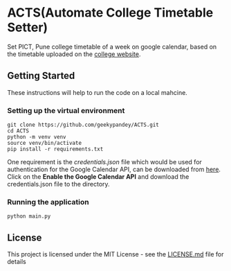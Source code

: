 # ACTS(Automate College Timetable Setter)
Set PICT, Pune college timetable of a week on google calendar, based on the timetable uploaded on the [college website](https://pict.edu/student/time-table-and-syllabus/).

## Getting Started
These instructions will help to run the code on a local mahcine.

### Setting up the virtual environment
```
git clone https://github.com/geekypandey/ACTS.git
cd ACTS
python -m venv venv 
source venv/bin/activate 
pip install -r requirements.txt
```
One requirement is the *credentials.json* file which would be used for authentication for the Google Calendar API, can be downloaded from [here](https://developers.google.com/calendar/quickstart/python).
Click on the **Enable the Google Calendar API** and download the credentials.json file to the directory.

### Running the application
```
python main.py
```
## License

This project is licensed under the MIT License - see the [LICENSE.md](LICENSE.md) file for details
